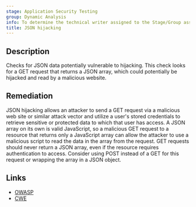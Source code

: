 ```yaml
---
stage: Application Security Testing
group: Dynamic Analysis
info: To determine the technical writer assigned to the Stage/Group associated with this page, see https://handbook.gitlab.com/handbook/product/ux/technical-writing/#assignments
title: JSON hijacking
---
```


## Description

Checks for JSON data potentially vulnerable to hijacking. This check looks for a GET request that returns a JSON array, which could potentially be hijacked and read by a malicious website.

## Remediation

JSON hijacking allows an attacker to send a GET request via a malicious web site or similar attack vector and utilize a user's stored credentials to retrieve sensitive or protected data to which that user has access. A JSON array on its own is valid JavaScript, so a malicious GET request to a resource that returns only a JavaScript array can allow the attacker to use a malicious script to read the data in the array from the request. GET requests should never return a JSON array, even if the resource requires authentication to access. Consider using POST instead of a GET for this request or wrapping the array in a JSON object.

## Links

- [OWASP](https://owasp.org/Top10/A01_2021-Broken_Access_Control/)
- [CWE](https://cwe.mitre.org/data/definitions/352.html)
